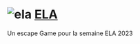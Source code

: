 # ![ela](https://ela-asso.com/wp-content/uploads/2022/09/Logo-MTB_Rose.png) [ELA](https://math-qcm.go.yj.fr/ELAgame/)
Un escape Game pour la semaine ELA 2023
